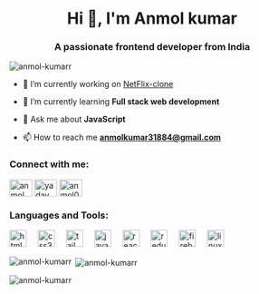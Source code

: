 <h1 align="center">Hi 👋, I'm Anmol kumar</h1>
<h3 align="center">A passionate frontend developer from India</h3>

<p align="left"> <img src="https://komarev.com/ghpvc/?username=anmol-kumarr&label=Profile%20views&color=0e75b6&style=flat" alt="anmol-kumarr" /> </p>

- 🔭 I’m currently working on [NetFlix-clone](https://github.com/anmol-kumarr/Netflix)

- 🌱 I’m currently learning **Full stack web development**

- 💬 Ask me about **JavaScript**

- 📫 How to reach me **anmolkumar31884@gmail.com**

<h3 align="left">Connect with me:</h3>
<p align="left">
<a href="https://linkedin.com/in/anmol kumar" target="blank"><img align="center" src="https://raw.githubusercontent.com/rahuldkjain/github-profile-readme-generator/master/src/images/icons/Social/linked-in-alt.svg" alt="anmol kumar" height="30" width="40" /></a>
<a href="https://instagram.com/yadav_anmolkumar_" target="blank"><img align="center" src="https://raw.githubusercontent.com/rahuldkjain/github-profile-readme-generator/master/src/images/icons/Social/instagram.svg" alt="yadav_anmolkumar_" height="30" width="40" /></a>
<a href="https://discord.gg/anmol0145_72083" target="blank"><img align="center" src="https://raw.githubusercontent.com/rahuldkjain/github-profile-readme-generator/master/src/images/icons/Social/discord.svg" alt="anmol0145_72083" height="30" width="40" /></a>
</p>

<h3 align="left">Languages and Tools:</h3>
<div align="left">
  <img src="https://skillicons.dev/icons?i=html" height="30" alt="html5 logo"  />
  <img width="12" />
  <img src="https://skillicons.dev/icons?i=css" height="30" alt="css3 logo"  />
  <img width="12" />
  <img src="https://cdn.simpleicons.org/tailwindcss/06B6D4" height="30" alt="tailwindcss logo"  />
  <img width="12" />
  <img src="https://skillicons.dev/icons?i=js" height="30" alt="javascript logo"  />
  <img width="12" />
  <img src="https://skillicons.dev/icons?i=react" height="30" alt="react logo"  />
  <img width="12" />
  <img src="https://cdn.jsdelivr.net/gh/devicons/devicon/icons/redux/redux-original.svg" height="30" alt="redux logo"  />
  <img width="12" />
  <img src="https://skillicons.dev/icons?i=firebase" height="30" alt="firebase logo"  />
  <img width="12" />
  <img src="https://skillicons.dev/icons?i=linux" height="30" alt="linux logo"  />

</div>
<p><img align="left" src="https://github-readme-stats.vercel.app/api/top-langs?username=anmol-kumarr&show_icons=true&locale=en&layout=compact" alt="anmol-kumarr" /></p>

<p>&nbsp;<img align="center" src="https://github-readme-stats.vercel.app/api?username=anmol-kumarr&show_icons=true&locale=en" alt="anmol-kumarr" /></p>

<p><img align="center" src="https://github-readme-streak-stats.herokuapp.com/?user=anmol-kumarr&" alt="anmol-kumarr" /></p>

